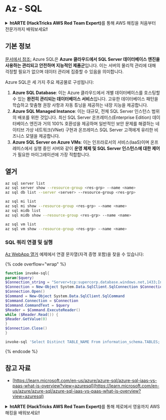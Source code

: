 # Az - SQL

<details>

<summary><strong>htARTE (HackTricks AWS Red Team Expert)</strong>를 통해 AWS 해킹을 처음부터 전문가까지 배워보세요<strong>!</strong></summary>

HackTricks를 지원하는 다른 방법:

* **회사를 HackTricks에서 광고하거나 HackTricks를 PDF로 다운로드**하려면 [**SUBSCRIPTION PLANS**](https://github.com/sponsors/carlospolop)를 확인하세요!
* [**공식 PEASS & HackTricks 스웨그**](https://peass.creator-spring.com)를 얻으세요.
* [**The PEASS Family**](https://opensea.io/collection/the-peass-family)를 발견하세요. 독점적인 [**NFTs**](https://opensea.io/collection/the-peass-family) 컬렉션입니다.
* 💬 [**Discord 그룹**](https://discord.gg/hRep4RUj7f) 또는 [**텔레그램 그룹**](https://t.me/peass)에 **참여**하거나 **Twitter** 🐦 [**@hacktricks_live**](https://twitter.com/hacktricks_live)**를** **팔로우**하세요.
* **Hacking 트릭을 공유하려면** [**HackTricks**](https://github.com/carlospolop/hacktricks) 및 [**HackTricks Cloud**](https://github.com/carlospolop/hacktricks-cloud) github 저장소에 PR을 제출하세요.

</details>

## 기본 정보

[문서에서 참조:](https://learn.microsoft.com/en-us/azure/azure-sql/azure-sql-iaas-vs-paas-what-is-overview) Azure SQL은 **Azure 클라우드에서 SQL Server 데이터베이스 엔진을 사용하는 관리되고 안전하며 지능적인 제품군**입니다. 이는 서버의 물리적 관리에 대해 걱정할 필요가 없으며 데이터 관리에 집중할 수 있음을 의미합니다.

Azure SQL은 세 가지 주요 제공물로 구성됩니다:

1. **Azure SQL Database**: 이는 Azure 클라우드에서 개별 데이터베이스를 호스팅할 수 있는 **완전히 관리되는 데이터베이스 서비스**입니다. 고유한 데이터베이스 패턴을 학습하고 맞춤형 권장 사항과 자동 튜닝을 제공하는 내장 지능을 제공합니다.
2. **Azure SQL Managed Instance**: 이는 대규모, 전체 SQL Server 인스턴스 범위의 배포를 위한 것입니다. 최신 SQL Server 온프레미스(Enterprise Edition) 데이터베이스 엔진과 거의 100% 호환성을 제공하며 일반적인 보안 문제를 해결하는 네이티브 가상 네트워크(VNet) 구현과 온프레미스 SQL Server 고객에게 유리한 비즈니스 모델을 제공합니다.
3. **Azure SQL Server on Azure VMs**: 이는 인프라로서의 서비스(IaaS)이며 온프레미스에서 실행 중인 서버와 같이 **운영 체제 및 SQL Server 인스턴스에 대한 제어**가 필요한 마이그레이션에 가장 적합합니다.

## 열거
```bash
az sql server list
az sql server show --resource-group <res-grp> --name <name>
az sql db list --server <server> --resource-group <res-grp>

az sql mi list
az sql mi show --resource-group <res-grp> --name <name>
az sql midb list
az sql midb show --resource-group <res-grp> --name <name>

az sql vm list
az sql vm show --resource-group <res-grp> --name <name>
```
### SQL 쿼리 연결 및 실행

[Az WebApp 열거](az-azure-app-service.md) 예제에서 연결 문자열(자격 증명 포함)을 찾을 수 있습니다:

{% code overflow="wrap" %}
```powershell
function invoke-sql{
param($query)
$Connection_string = "Server=tcp:supercorp.database.windows.net,1433;Initial Catalog=flag;Persist Security Info=False;User ID=db_read;Password=gAegH!324fAG!#1fht;MultipleActiveResultSets=False;Encrypt=True;TrustServerCertificate=False;Connection Timeout=30;"
$Connection = New-Object System.Data.SqlClient.SqlConnection $Connection_string
$Connection.Open()
$Command = New-Object System.Data.SqlClient.SqlCommand
$Command.Connection = $Connection
$Command.CommandText = $query
$Reader = $Command.ExecuteReader()
while ($Reader.Read()) {
$Reader.GetValue(0)
}
$Connection.Close()
}

invoke-sql 'Select Distinct TABLE_NAME From information_schema.TABLES;'
```
{% endcode %}

## 참고 자료

* [https://learn.microsoft.com/en-us/azure/azure-sql/azure-sql-iaas-vs-paas-what-is-overview?view=azuresql](https://learn.microsoft.com/en-us/azure/azure-sql/azure-sql-iaas-vs-paas-what-is-overview?view=azuresql)

<details>

<summary><strong>htARTE (HackTricks AWS Red Team Expert)</strong>를 통해 제로에서 영웅까지 AWS 해킹을 배워보세요<strong>!</strong></summary>

HackTricks를 지원하는 다른 방법:

* **회사를 HackTricks에서 광고하거나 HackTricks를 PDF로 다운로드**하려면 [**SUBSCRIPTION PLANS**](https://github.com/sponsors/carlospolop)를 확인하세요!
* [**공식 PEASS & HackTricks 스웨그**](https://peass.creator-spring.com)를 얻으세요.
* [**The PEASS Family**](https://opensea.io/collection/the-peass-family)를 발견하세요. 독점적인 [**NFTs**](https://opensea.io/collection/the-peass-family) 컬렉션입니다.
* 💬 [**Discord 그룹**](https://discord.gg/hRep4RUj7f) 또는 [**텔레그램 그룹**](https://t.me/peass)에 **참여**하거나 **Twitter** 🐦 [**@hacktricks_live**](https://twitter.com/hacktricks_live)를 **팔로우**하세요.
* **HackTricks**와 [**HackTricks Cloud**](https://github.com/carlospolop/hacktricks-cloud) github 저장소에 PR을 제출하여 여러분의 해킹 기법을 공유하세요.

</details>
